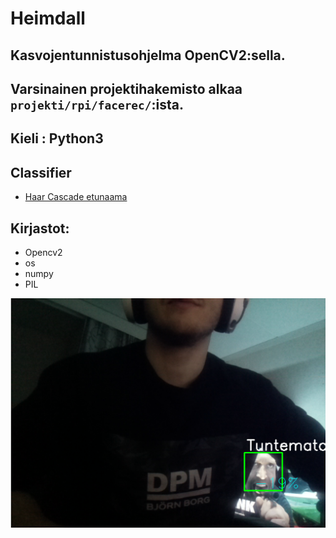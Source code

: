 # Heimdall
## Kasvojentunnistusohjelma OpenCV2:sella.
## Varsinainen projektihakemisto alkaa `projekti/rpi/facerec/`:ista.
## Kieli : Python3

## Classifier
* [Haar Cascade etunaama](https://github.com/opencv/opencv/blob/master/data/haarcascades/haarcascade_frontalface_default.xml)

## Kirjastot:
* Opencv2
* os
* numpy
* PIL



![hello_jason_statham](https://github.com/mikorpi/Heimdall/blob/main/images/hello_jason_unrecognized.png)
